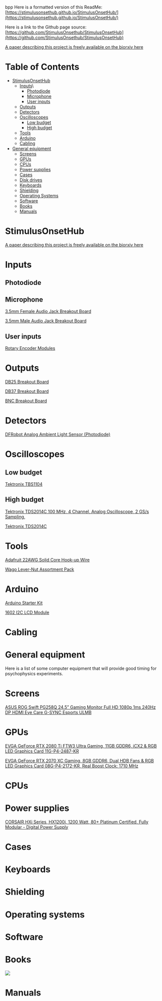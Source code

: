 bpp
Here is a formatted version of this ReadMe:  [https://stimulusonsethub.github.io/StimulusOnsetHub/](https://stimulusonsethub.github.io/StimulusOnsetHub/)

Here is a link to the Github page source:  [https://github.com/StimulusOnsethub/StimulusOnsetHub](https://github.com/StimulusOnsethub/StimulusOnsetHub)

[A paper describing this project is freely available on the biorxiv here](https://www.biorxiv.org)

Table of Contents
=================

   * [StimulusOnsetHub](#stimulusonsethub)
     * [Inputs](#inputs)\
        * [Photodiode](#photodiode)
        * [Microphone](#micropants)
        * [User inputs](#user_inputs)
     * [Outputs](#outputs)
     * [Detectors](#detectors)
     * [Oscilloscopes](#oscilloscopes)
        * [Low budget](#low-budget)
        * [High budget](#high-budget)
     * [Tools](#tools)
     * [Arduino](#arduino)
     * [Cabling](#cabling)
   * [General equipment](#general-equipment)
     * [Screens](#screens)
     * [GPUs](#gpus)
     * [CPUs](#cpus)
     * [Power supplies](#power-supplies)
     * [Cases](#cases)
     * [Disk drives](#disk-drives)
     * [Keyboards](#keyboard)
     * [Shielding](#shielding)
     * [Operating Systems](#operating-systems)
     * [Software](#software)
     * [Books](#books)
     * [Manuals](#manuals)

     

# StimulusOnsetHub

[A paper describing this project is freely available on the biorxiv here](https://www.biorxiv.org)


Inputs
==========


Photodiode
----------


Microphone
----------

[3.5mm Female Audio Jack Breakout Board](https://www.amazon.com/Daughter-Cards-Boards-Stereo-Breakout/dp/B00HKID282/)

[3.5mm Male Audio Jack Breakout Board](https://www.amazon.com/Cerrxian-Terminal-Headphone-Converter-Adapter/dp/B06WRRGYMM/)

User inputs
-----------
[Rotary Encoder Modules](https://www.amazon.com/Cylewet-Encoder-15×16-5-Arduino-CYT1062/dp/B06XQTHDRR/)


Outputs
==========

[DB25 Breakout Board](https://www.amazon.com/Electronics-Salon-Female-Breakout-Terminal-Connector/dp/B0179FC7G8/)

[DB37 Breakout Board](https://www.amazon.com/Electronics-Salon-Female-Breakout-Terminal-Connector/dp/B0179FOUQI/)

[BNC Breakout Board](https://www.amazon.com/Breakout-Board-Screw-Terminals-Clips/dp/B00VMTTPSQ/)

Detectors
==========

[DFRobot Analog Ambient Light Sensor (Photodiode)](https://www.amazon.com/Ambient-Density-Reflect-Voltage-Controller/dp/B01D5VD23C/)

Oscilloscopes
==========

Low budget
----------
[Tektronix TBS1104](https://www.amazon.com/gp/product/B00A4LKH2G/ref=as_li_tl?ie=UTF8&camp=1789&creative=9325&creativeASIN=B00A4LKH2G&linkCode=as2&tag=stimulusonset-20&linkId=8eede294bcce435751f7fb886e955f47)

High budget
----------

<a target="_blank" href="https://www.amazon.com/gp/product/B00A4LKH2G/ref=as_li_tl?ie=UTF8&camp=1789&creative=9325&creativeASIN=B00A4LKH2G&linkCode=as2&tag=stimulusonset-20&linkId=8eede294bcce435751f7fb886e955f47">Tektronix TDS2014C 100 MHz, 4 Channel, Analog Oscilloscope, 2 GS/s Sampling,</a><img src="//ir-na.amazon-adsystem.com/e/ir?t=stimulusonset-20&l=am2&o=1&a=B00A4LKH2G" width="1" height="1" border="0" alt="" style="border:none !important; margin:0px !important;" />

[Tektronix TDS2014C](https://www.amazon.com/gp/product/B00A4LKH2G/ref=as_li_tl?ie=UTF8&camp=1789&creative=9325&creativeASIN=B00A4LKH2G&linkCode=as2&tag=stimulusonset-20&linkId=8eede294bcce435751f7fb886e955f47)

Tools
==========

[Adafruit 22AWG Solid Core Hook-up Wire](https://www.amazon.com/Hook-up-Wire-Spool-Set-22AWG/dp/B01LZ6078M/)

[Wago Lever-Nut Assortment Pack](https://www.amazon.com/Wago-Lever-Nut-Assortment-Pocket-Pack/dp/B01N0LRTXZ/)

Arduino
==========

[Arduino Starter Kit](https://www.amazon.com/Arduino-Starter-Kit-English-Official/dp/B009UKZV0A/)

[1602 I2C LCD Module](https://www.amazon.com/SunFounder-Serial-Module-Display-Arduino/dp/B019K5X53O/)

Cabling
==========

# General equipment
Here is a list of some computer equipment that will provide good timing for psychophysics experiments.

Screens
==========
[ASUS ROG Swift PG258Q 24.5” Gaming Monitor Full HD 1080p 1ms 240Hz DP HDMI Eye Care G-SYNC Esports ULMB](https://amzn.to/2K1x2OA)

GPUs
==========
[EVGA GeForce RTX 2080 Ti FTW3 Ultra Gaming, 11GB GDDR6, iCX2 & RGB LED Graphics Card 11G-P4-2487-KR](https://amzn.to/2LROsz6)

[EVGA GeForce RTX 2070 XC Gaming, 8GB GDDR6, Dual HDB Fans & RGB LED Graphics Card 08G-P4-2172-KR, Real Boost Clock: 1710 MHz](https://amzn.to/2LQasuh)

CPUs
==========

Power supplies
==========
[CORSAIR HXi Series, HX1200i, 1200 Watt, 80+ Platinum Certified, Fully Modular - Digital Power Supply](https://amzn.to/2LRlGyU)

Cases
==========

Keyboards
==========

Shielding
==========

Operating systems
==========

Software
==========

Books
==========
<a href="https://www.amazon.com/Introduction-Event-Related-Potential-Technique-Bradford/dp/0262525852/ref=as_li_ss_il?keywords=introduction+to+eeg+luck&qid=1564614189&s=gateway&sr=8-1&linkCode=li2&tag=stimulusonset-20&linkId=ab375749839e15cec041950ef9b21366" target="_blank"><img border="0" src="//ws-na.amazon-adsystem.com/widgets/q?_encoding=UTF8&ASIN=0262525852&Format=_SL160_&ID=AsinImage&MarketPlace=US&ServiceVersion=20070822&WS=1&tag=stimulusonset-20" ></a><img src="https://ir-na.amazon-adsystem.com/e/ir?t=stimulusonset-20&l=li2&o=1&a=0262525852" width="1" height="1" border="0" alt="" style="border:none !important; margin:0px !important;" />

Manuals
==========
